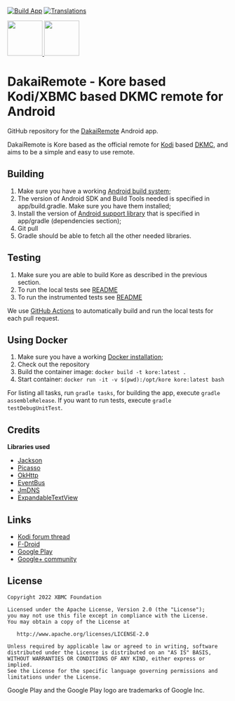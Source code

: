 [![Build App](https://github.com/xbmc/Kore/actions/workflows/build.yml/badge.svg)](https://github.com/xbmc/Kore/actions/workflows/build.yml)
[![Translations](https://kodi.weblate.cloud/widgets/kodi-remotes/-/kore/svg-badge.svg)](https://kodi.weblate.cloud/engage/kodi-remotes/)

<a href="https://play.google.com/store/apps/details?id=org.xbmc.kore" target="_blank">
  <img src="https://play.google.com/intl/en_us/badges/images/generic/en-play-badge.png" height="80"/>
</a>
<a href="https://f-droid.org/packages/org.xbmc.kore/" target="_blank">
  <img src="https://f-droid.org/badge/get-it-on.png" height="80"/>
</a>

# DakaiRemote - Kore based Kodi/XBMC based DKMC remote for Android

GitHub repository for the [DakaiRemote][1] Android app.

DakaiRemote is Kore based as the official remote for [Kodi](http://kodi.tv/) based [DKMC](http://dakai.tv), and aims to be a simple and easy to use remote.


## Building

1. Make sure you have a working [Android build system](http://developer.android.com/sdk/installing/studio-build.html);
2. The version of Android SDK and Build Tools needed is specified in app/build.gradle. Make sure you have them installed;
3. Install the version of [Android support library](http://developer.android.com/tools/support-library/setup.html) that is specified in app/gradle (dependencies section);
4. Git pull
5. Gradle should be able to fetch all the other needed libraries.

## Testing

1. Make sure you are able to build Kore as described in the previous section.
2. To run the local tests see [README](https://github.com/xbmc/Kore/blob/master/app/src/test/README.md)
3. To run the instrumented tests see [README](https://github.com/xbmc/Kore/blob/master/app/src/androidTest/README.md)

We use [GitHub Actions](https://github.com/xbmc/Kore/actions) to automatically build and run the local tests for each pull request.

## Using Docker

1. Make sure you have a working [Docker installation](https://docs.docker.com/docker-for-windows/install/);
2. Check out the repository
3. Build the container image: `docker build -t kore:latest .`
4. Start container: `docker run -it -v $(pwd):/opt/kore kore:latest bash`

For listing all tasks, run `gradle tasks`, for building the app, execute `gradle assembleRelease`.
If you want to run tests, execute `gradle testDebugUnitTest`.

## Credits

**Libraries used**
- [Jackson](https://github.com/FasterXML/jackson)
- [Picasso](http://square.github.io/picasso/)
- [OkHttp](http://square.github.io/okhttp/)
- [EventBus](https://github.com/greenrobot/EventBus)
- [JmDNS](https://github.com/jmdns/jmdns)
- [ExpandableTextView](https://github.com/Blogcat/Android-ExpandableTextView)

## Links

- [Kodi forum thread](http://forum.kodi.tv/forumdisplay.php?fid=129)
- [F-Droid](https://f-droid.org/repository/browse/?fdid=org.xbmc.kore)
- [Google Play][1]
- [Google+ community](https://plus.google.com/communities/115506510322045554124)

## License

    Copyright 2022 XBMC Foundation

    Licensed under the Apache License, Version 2.0 (the "License");
    you may not use this file except in compliance with the License.
    You may obtain a copy of the License at

       http://www.apache.org/licenses/LICENSE-2.0

    Unless required by applicable law or agreed to in writing, software
    distributed under the License is distributed on an "AS IS" BASIS,
    WITHOUT WARRANTIES OR CONDITIONS OF ANY KIND, either express or implied.
    See the License for the specific language governing permissions and
    limitations under the License.

Google Play and the Google Play logo are trademarks of Google Inc.

[1]: https://play.google.com/store/apps/details?id=org.xbmc.kore
